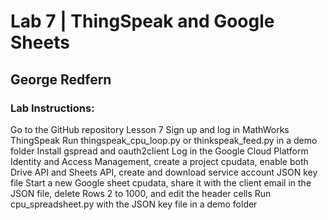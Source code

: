 # Lab 7 | ThingSpeak and Google Sheets
## George Redfern
### Lab Instructions:
Go to the GitHub repository Lesson 7
Sign up and log in MathWorks ThingSpeak
Run thingspeak_cpu_loop.py or thinkspeak_feed.py in a demo folder
Install gspread and oauth2client
Log in the Google Cloud Platform Identity and Access Management, create a project cpudata, enable both Drive API and Sheets API, create and download service account JSON key file
Start a new Google sheet cpudata, share it with the client email in the JSON file, delete Rows 2 to 1000, and edit the header cells
Run cpu_spreadsheet.py with the JSON key file in a demo folder

